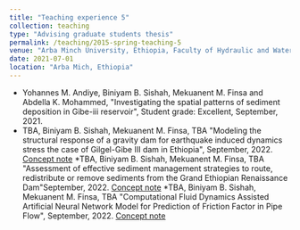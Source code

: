 ```yaml
---
title: "Teaching experience 5"
collection: teaching
type: "Advising graduate students thesis"
permalink: /teaching/2015-spring-teaching-5
venue: "Arba Minch University, Ethiopia, Faculty of Hydraulic and Water Resources Engineering"
date: 2021-07-01
location: "Arba Mich, Ethiopia"
---
```


* Yohannes M. Andiye, Biniyam B. Sishah, Mekuanent M. Finsa and Abdella K. Mohammed, "Investigating the spatial patterns of sediment deposition in Gibe-iii reservoir", Student grade: Excellent, September, 2021.
* TBA, Biniyam B. Sishah, Mekuanent M. Finsa, TBA "Modeling the structural response of a gravity dam for earthquake induced dynamics stress the case of Gilgel-Gibe III dam in Ethiopia", September, 2022. [Concept note](https://drive.google.com/file/d/1LBbcVlpzsgwhlGIZnBjyLnIhAJ46Vj6i/view?usp=sharing)
*TBA, Biniyam B. Sishah, Mekuanent M. Finsa, TBA "Assessment of effective sediment management strategies to route, redistribute or remove sediments from the Grand Ethiopian Renaissance Dam"September, 2022. [Concept note](https://drive.google.com/file/d/180x3PtoR8_LxVROoJRQoq3WaeC473szt/view?usp=sharing)
*TBA, Biniyam B. Sishah, Mekuanent M. Finsa, TBA "Computational Fluid Dynamics Assisted Artificial Neural Network Model for Prediction of Friction Factor in Pipe Flow", September, 2022. [Concept note](https://drive.google.com/file/d/14QjN38EXMYGKQGr4IuDLst6OaY08zrxT/view?usp=sharing)


  
